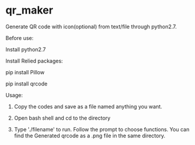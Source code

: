 qr_maker
========

Generate QR code with icon(optional) from text/file through python2.7. 

Before use:

Install python2.7

Install Relied packages:

pip install Pillow

pip install qrcode

Usage:

1. Copy the codes and save as a file named anything you want.

2. Open bash shell and cd to the directory

3. Type './filename' to run. Follow the prompt to choose functions. You can find the Generated qrcode as a .png file in the same directory.



